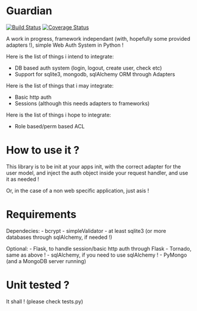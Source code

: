 Guardian
========

[![Build Status](https://travis-ci.org/markleent/Guardian.png?branch=master)](https://travis-ci.org/markleent/Guardian) [![Coverage Status](https://coveralls.io/repos/markleent/Guardian/badge.png?branch=master)](https://coveralls.io/r/markleent/Guardian?branch=master)

A work in progress, framework independant (with, hopefully some provided adapters !), simple Web Auth System in Python !

Here is the list of things i intend to integrate:
- DB based auth system (login, logout, create user, check etc)
- Support for sqlite3, mongodb, sqlAlchemy ORM through Adapters

Here is the list of things that i may integrate:
- Basic http auth
- Sessions (although this needs adapters to frameworks)

Here is the list of things i hope to integrate:
- Role based/perm based ACL


How to use it ?
===============

This library is to be init at your apps init, with the correct adapter for the user model, and inject the auth object inside your request handler, and use it as needed !

Or, in the case of a non web specific application, just asis !



Requirements
============

Dependecies:
    - bcrypt
    - simpleValidator
    - at least sqlite3 (or more databases through sqlAlchemy, if needed !)

Optional:
    - Flask, to handle session/basic http auth through Flask
    - Tornado, same as above !
    - sqlAlchemy, if you need to use sqlAlchemy !
    - PyMongo (and a MongoDB server running)



Unit tested ?
=============

It shall ! (please check tests.py)